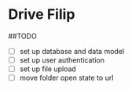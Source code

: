 # Drive Filip

##TODO

- [ ] set up database and data model
- [ ] set up user authentication
- [ ] set up file upload
- [ ] move folder open state to url
